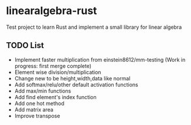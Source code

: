 # linearalgebra-rust

Test project to learn Rust and implement a small library for linear algebra

## TODO List
- Implement faster multiplication from einstein8612/mm-testing (Work in progress: first merge complete)
- Element wise division/multiplication
- Change new to be height,width,data like normal
- Add softmax/relu/other default activation functions
- Add max/min functions
- Add find element's index function
- Add one hot method
- Add matrix area
- Improve transpose